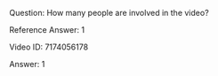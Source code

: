 Question: How many people are involved in the video?

Reference Answer: 1

Video ID: 7174056178

Answer: 1

